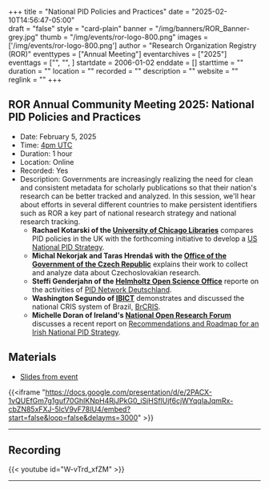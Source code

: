 +++
title = "National PID Policies and Practices" 
date = "2025-02-10T14:56:47-05:00"  
draft = "false" 
style = "card-plain" 
banner = "/img/banners/ROR_Banner-grey.jpg" 
thumb = "/img/events/ror-logo-800.png" 
images = ['/img/events/ror-logo-800.png']
author = "Research Organization Registry (ROR)" 
eventtypes = ["Annual Meeting"]
eventarchives = ["2025"]
eventtags = ["", "", ]
startdate = 2006-01-02
enddate = []
starttime = ""
duration = ""
location = ""
recorded = ""
description = ""
website = ""
reglink = ""
+++




## ROR Annual Community Meeting 2025: National PID Policies and Practices
- Date: February 5, 2025
- Time: [4pm UTC](https://dateful.com/convert/coordinated-universal-time-utc?t=4pm&d=2025-02-05)
- Duration: 1 hour
- Location: Online
- Recorded: Yes
- Description: Governments are increasingly realizing the need for clean and consistent metadata for scholarly publications so that their nation's research can be better tracked and analyzed. In this session, we'll hear about efforts in several different countries to make persistent identifiers such as ROR a key part of national research strategy and national research tracking. 
	- **Rachael Kotarski of the [University of Chicago Libraries](https://www.lib.uchicago.edu/)** compares PID policies in the UK with the forthcoming initiative to develop a [US National PID Strategy](https://niso.org/press-releases/niso-approves-working-group-develop-us-national-pid-strategy).
	- **Michal Nekorjak and Taras Hrendaš with the [Office of the Government of the Czech Republic](https://vlada.gov.cz/en/urad-vlady/)** explains their work to collect and analyze data about Czechoslovakian research. 
	- **Steffi Genderjahn of the [Helmholtz Open Science Office](https://os.helmholtz.de/)** reporte on the activities of [PID Network Deutschland](https://www.pid-network.de/en/). 
	- **Washington Segundo of [IBICT](https://www.gov.br/ibict/pt-br)** demonstrates and discussed the national CRIS system of Brazil, [BrCRIS](https://brcris.ibict.br/).
	- **Michelle Doran of Ireland's [National Open Research Forum](https://dri.ie/norf/)** discusses a recent report on [Recommendations and Roadmap for an Irish National PID Strategy](https://doi.org/10.7486/DRI.sn00qt29n).


## Materials 

- [Slides from event](https://docs.google.com/presentation/d/e/2PACX-1vQUEfGm7g1guf70GhlKNpH4RjJPkG0_iSjHSflUjf6cjWYqqIaJqmRx-cbZN85xFXJ-5lcV9vF78IU4/pub?start=false&loop=false&delayms=3000)

{{<iframe "https://docs.google.com/presentation/d/e/2PACX-1vQUEfGm7g1guf70GhlKNpH4RjJPkG0_iSjHSflUjf6cjWYqqIaJqmRx-cbZN85xFXJ-5lcV9vF78IU4/embed?start=false&loop=false&delayms=3000" >}}

---

## Recording 

{{< youtube id="W-vTrd_xfZM" >}}

--- 


